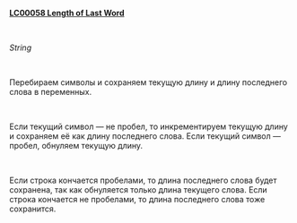<p>
<b><a href="https://leetcode.com/problems/length-of-last-word/">LC00058 Length of Last Word</a></b>
</p>
​
<p>
<i>String</i>
</p>
​
<p>
Перебираем символы и сохраняем текущую длину и длину последнего слова в переменных.
</p>
​
<p>
Если текущий символ — не пробел, то инкрементируем текущую длину и сохраняем её как длину последнего слова. Если текущий символ — пробел, обнуляем текущую длину.
</p>
​
<p>
Если строка кончается пробелами, то длина последнего слова будет сохранена, так как обнуляется только длина текущего слова. Если строка кончается не пробелами, то длина последнего слова тоже сохранится.
</p>
​